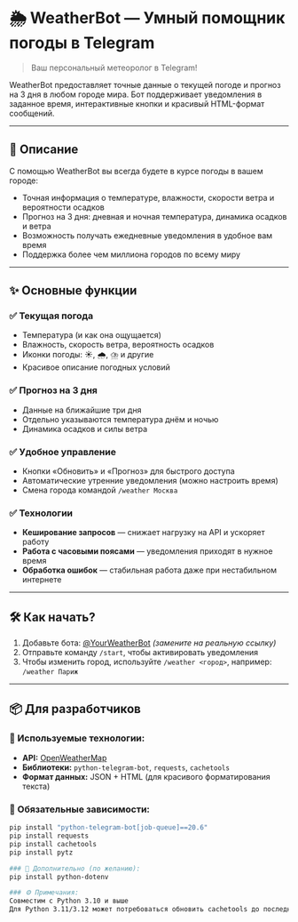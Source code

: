 # 🌦 WeatherBot — Умный помощник погоды в Telegram

> Ваш персональный метеоролог в Telegram!

WeatherBot предоставляет точные данные о текущей погоде и прогноз на 3 дня в любом городе мира. Бот поддерживает уведомления в заданное время, интерактивные кнопки и красивый HTML-формат сообщений.

---

## 📌 Описание

С помощью WeatherBot вы всегда будете в курсе погоды в вашем городе:
- Точная информация о температуре, влажности, скорости ветра и вероятности осадков
- Прогноз на 3 дня: дневная и ночная температура, динамика осадков и ветра
- Возможность получать ежедневные уведомления в удобное вам время
- Поддержка более чем миллиона городов по всему миру

---

## ✨ Основные функции

### ✅ Текущая погода
- Температура (и как она ощущается)
- Влажность, скорость ветра, вероятность осадков
- Иконки погоды: ☀️, 🌧️, ⛈️ и другие
- Красивое описание погодных условий

### ✅ Прогноз на 3 дня
- Данные на ближайшие три дня
- Отдельно указываются температура днём и ночью
- Динамика осадков и силы ветра

### ✅ Удобное управление
- Кнопки «Обновить» и «Прогноз» для быстрого доступа
- Автоматические утренние уведомления (можно настроить время)
- Смена города командой `/weather Москва`

### ✅ Технологии
- **Кеширование запросов** — снижает нагрузку на API и ускоряет работу
- **Работа с часовыми поясами** — уведомления приходят в нужное время
- **Обработка ошибок** — стабильная работа даже при нестабильном интернете

---

## 🛠 Как начать?

1. Добавьте бота: [@YourWeatherBot](https://t.me/YourWeatherBot ) *(замените на реальную ссылку)*
2. Отправьте команду `/start`, чтобы активировать уведомления
3. Чтобы изменить город, используйте `/weather <город>`, например: `/weather Париж`

---

## 📦 Для разработчиков

### 📡 Используемые технологии:
- **API:** [OpenWeatherMap](https://openweathermap.org/api )
- **Библиотеки:** `python-telegram-bot`, `requests`, `cachetools`
- **Формат данных:** JSON + HTML (для красивого форматирования текста)

### 📁 Обязательные зависимости:
```bash
pip install "python-telegram-bot[job-queue]==20.6"
pip install requests
pip install cachetools
pip install pytz

### 🔐 Дополнительно (по желанию):
pip install python-dotenv                          

### ⚙️ Примечания:
Совместим с Python 3.10 и выше
Для Python 3.11/3.12 может потребоваться обновить cachetools до последней версии
